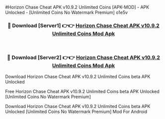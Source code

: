 #Horizon Chase Cheat APK v10.9.2 Unlimited Coins [APK-MOD] - APK Unlocked - [Unlimited Coins No Watermark Premium] o1e5v



<div align="center">

<h3>🔴 Download [Server1] 👉👉 <a href="https://momento.my/?title=Horizon_Chase_Cheat_APK_v10.9.2_Unlimited_Coins">Horizon Chase Cheat APK v10.9.2 Unlimited Coins Mod Apk</a></h3><br>

<h3>🔴 Download [Server2] 👉👉 <a href="https://momento.my/?title=Horizon_Chase_Cheat_APK_v10.9.2_Unlimited_Coins">Horizon Chase Cheat APK v10.9.2 Unlimited Coins Mod Apk</a></h3>
</div>



Download Horizon Chase Cheat APK v10.9.2 Unlimited Coins beta APK Unlocked

Free Horizon Chase Cheat APK v10.9.2 Unlimited Coins beta APK Unlocked [Unlimited Coins No Watermark Premium]

Download Horizon Chase Cheat APK v10.9.2 Unlimited Coins beta APK Unlocked [Unlimited Coins No Watermark Premium] Mod For Android
